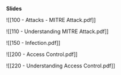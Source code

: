 **Slides**

![[100 - Attacks - MITRE Attack.pdf]]

![[110 - Understanding MITRE Attack.pdf]]

![[150 - Infection.pdf]]

![[200 - Access Control.pdf]]

![[220 - Understanding Access Control.pdf]]